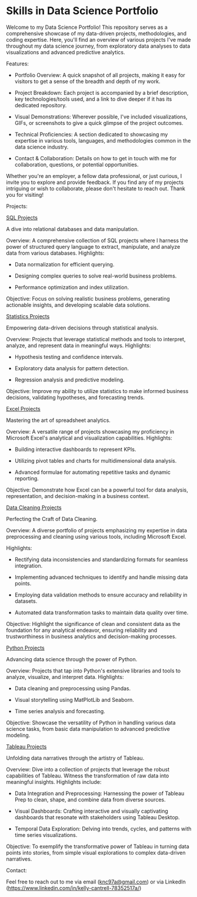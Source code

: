 # Skills in Data Science Portfolio
Welcome to my Data Science Portfolio! This repository serves as a comprehensive showcase of my data-driven projects, methodologies, and coding expertise. Here, you'll find an overview of various projects I've made throughout my data science journey, from exploratory data analyses to data visualizations and advanced predictive analytics.

Features:

   - Portfolio Overview: A quick snapshot of all projects, 
    making it easy for visitors to get a sense 
    of the breadth and depth of my work.

   - Project Breakdown: Each project is accompanied by a brief description,
    key technologies/tools used, and a link to 
    dive deeper if it has its dedicated repository.

   - Visual Demonstrations: Wherever possible, I've included visualizations,
    GIFs, or screenshots 
    to give a quick glimpse of the project outcomes.

   - Technical Proficiencies: A section dedicated to showcasing my expertise in various tools, 
    languages, and methodologies 
    common in the data science industry.

   - Contact & Collaboration: Details on how to get in touch with me
    for collaboration, questions, 
    or potential opportunities.

Whether you're an employer, a fellow data professional, or just curious, I invite you to explore and provide feedback. If you find any of my projects intriguing or wish to collaborate, please don't hesitate to reach out. Thank you for visiting!

Projects:

[SQL Projects](https://github.com/cantr1/DataScience/tree/main/SQL%20Projects)

A dive into relational databases and data manipulation.

  Overview: A comprehensive collection of SQL projects where I harness the power of structured query language to extract, manipulate, and analyze data from various databases.
    Highlights:
    
   - Data normalization for efficient querying.
        
   - Designing complex queries to solve real-world business problems.
        
   - Performance optimization and index utilization.
        
  Objective: Focus on solving realistic business problems, generating actionable insights, and developing scalable data solutions.

[Statistics Projects](https://github.com/cantr1/DataScience/tree/main/Statistics)

Empowering data-driven decisions through statistical analysis.

  Overview: Projects that leverage statistical methods and tools to interpret, analyze, and represent data in meaningful ways.
    Highlights:
    
   - Hypothesis testing and confidence intervals.
        
   - Exploratory data analysis for pattern detection.
        
   - Regression analysis and predictive modeling.
        
  Objective: Improve my ability to utilize statistics to make informed business decisions, validating hypotheses, and forecasting trends.

[Excel Projects](https://github.com/cantr1/DataScience/tree/main/Excel)

Mastering the art of spreadsheet analytics.

  Overview: A versatile range of projects showcasing my proficiency in Microsoft Excel's analytical and visualization capabilities.
    Highlights:
    
   - Building interactive dashboards to represent KPIs.
        
   - Utilizing pivot tables and charts for multidimensional data analysis.
        
   - Advanced formulae for automating repetitive tasks and dynamic reporting.
        
  Objective: Demonstrate how Excel can be a powerful tool for data analysis, representation, and decision-making in a business context.

[Data Cleaning Projects](https://github.com/cantr1/DataSciencePortfolio/tree/main/DataCleaning)

Perfecting the Craft of Data Cleaning.

Overview: A diverse portfolio of projects emphasizing my expertise in data preprocessing and cleaning using various tools, including Microsoft Excel.

Highlights:

   - Rectifying data inconsistencies and standardizing formats for seamless integration.
  
   - Implementing advanced techniques to identify and handle missing data points.
  
   - Employing data validation methods to ensure accuracy and reliability in datasets.
  
   - Automated data transformation tasks to maintain data quality over time.

Objective: Highlight the significance of clean and consistent data as the foundation for any analytical endeavor, ensuring reliability and trustworthiness in business analytics and decision-making processes.

[Python Projects](https://github.com/cantr1/DataScience/tree/main/Python)

Advancing data science through the power of Python.

  Overview: Projects that tap into Python's extensive libraries and tools to analyze, visualize, and interpret data.
    Highlights:
    
   - Data cleaning and preprocessing using Pandas.
        
   - Visual storytelling using MatPlotLib and Seaborn.
        
   - Time series analysis and forecasting.
        
  Objective: Showcase the versatility of Python in handling various data science tasks, from basic data manipulation to advanced predictive modeling.

[Tableau Projects](https://github.com/cantr1/DataSciencePortfolio/tree/main/Tableau)

Unfolding data narratives through the artistry of Tableau.

Overview: Dive into a collection of projects that leverage the robust capabilities of Tableau. 
Witness the transformation of raw data into meaningful insights. Highlights include:

   - Data Integration and Preprocessing: Harnessing the power of Tableau Prep to clean, shape, 
    and combine data from diverse sources.

   - Visual Dashboards: Crafting interactive and visually captivating dashboards 
    that resonate with stakeholders using Tableau Desktop.

   - Temporal Data Exploration: Delving into trends, cycles, and patterns 
    with time series visualizations.

Objective: To exemplify the transformative power of Tableau in turning data points into stories, from simple visual explorations to complex data-driven narratives.

Contact:

Feel free to reach out to me via email (knc97a@gmail.com) or via LinkedIn (https://www.linkedin.com/in/kelly-cantrell-78352517a/)
